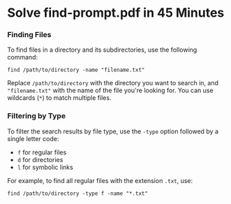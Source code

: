 
# Solve find-prompt.pdf in 45 Minutes

### Finding Files

To find files in a directory and its subdirectories, use the following command:



`find /path/to/directory -name "filename.txt"`

Replace `/path/to/directory` with the directory you want to search in, and `"filename.txt"` with the name of the file you're looking for. You can use wildcards (`*`) to match multiple files.


### Filtering by Type

To filter the search results by file type, use the `-type` option followed by a single letter code:

-   `f` for regular files
-   `d` for directories
-   `l` for symbolic links

For example, to find all regular files with the extension `.txt`, use:


`find /path/to/directory -type f -name "*.txt"`
